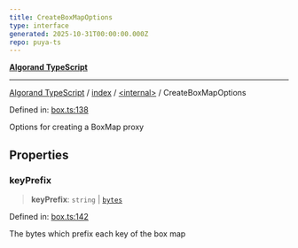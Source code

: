 ```yaml
---
title: CreateBoxMapOptions
type: interface
generated: 2025-10-31T00:00:00.000Z
repo: puya-ts
---
```


[**Algorand TypeScript**](docs/_md/README)

---

[Algorand TypeScript](docs/_md/modules) / [index](/reference/algorand-typescript/api/index/readme/) / [\<internal\>](/reference/algorand-typescript/api/index/-internal-/readme/) / CreateBoxMapOptions

Defined in: [box.ts:138](https://github.com/algorandfoundation/puya-ts/blob/main/packages/algo-ts/src/box.ts#L138)

Options for creating a BoxMap proxy

## Properties

### keyPrefix

> **keyPrefix**: `string` \| [`bytes`](/reference/algorand-typescript/api/index/type-aliases/bytes/)

Defined in: [box.ts:142](https://github.com/algorandfoundation/puya-ts/blob/main/packages/algo-ts/src/box.ts#L142)

The bytes which prefix each key of the box map

